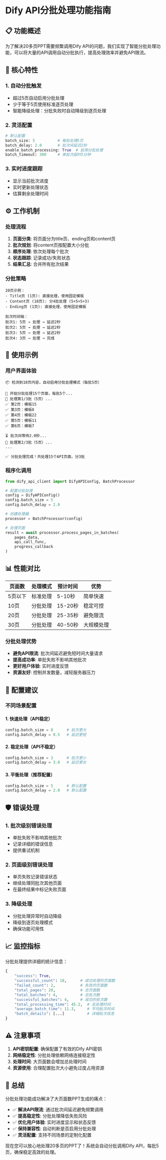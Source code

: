 # Dify API分批处理功能指南

## 📋 功能概述

为了解决20多页PPT需要频繁调用Dify API的问题，我们实现了智能分批处理功能，可以将大量的API调用自动分批执行，提高处理效率并避免API限流。

## 🎯 核心特性

### 1. **自动分批触发**
- 超过5页自动启用分批处理
- 少于等于5页使用标准逐页处理
- 智能降级处理：分批失败时自动降级到逐页处理

### 2. **灵活配置**
```python
# 默认配置
batch_size: 5          # 每批处理5页
batch_delay: 2.0       # 批次间延迟2秒
enable_batch_processing: True  # 启用分批处理
batch_timeout: 300     # 单批次超时5分钟
```

### 3. **实时进度跟踪**
- 显示当前批次进度
- 实时更新处理状态
- 估算剩余处理时间

## ⚙️ 工作机制

### 处理流程
1. **页面分类**: 将页面分为title页、ending页和content页
2. **批次规划**: 将content页按配置大小分批
3. **顺序处理**: 依次处理每个批次
4. **状态跟踪**: 记录成功/失败状态
5. **结果汇总**: 合并所有批次结果

### 分批策略
```
20页示例：
- Title页 (1页): 直接处理，使用固定模板
- Content页 (18页): 分4批处理 (5+5+5+3)
- Ending页 (1页): 直接处理，使用固定模板

批次时间轴：
批次1: 5页 → 处理 → 延迟2秒
批次2: 5页 → 处理 → 延迟2秒  
批次3: 5页 → 处理 → 延迟2秒
批次4: 3页 → 处理 → 完成
```

## 🚀 使用示例

### 用户界面体验
```
📦 检测到18页内容，自动启用分批处理模式（每批5页）

🔄 开始分批处理15个页面，每批5个...
🔄 处理第1/3批（5页）...
✅ 第2页：模板15
✅ 第3页：模板8
✅ 第4页：模板22
✅ 第5页：模板11
✅ 第6页：模板7

⏳ 批次间等待2.0秒...
🔄 处理第2/3批（5页）...
...

✅ 分批处理完成！共处理15个API页面，分3批
```

### 程序化调用
```python
from dify_api_client import DifyAPIConfig, BatchProcessor

# 配置分批处理
config = DifyAPIConfig()
config.batch_size = 5
config.batch_delay = 2.0

# 创建处理器
processor = BatchProcessor(config)

# 处理页面
result = await processor.process_pages_in_batches(
    pages_data, 
    api_call_func, 
    progress_callback
)
```

## 📊 性能对比

| 页面数 | 处理模式 | 预计时间 | 优势 |
|--------|----------|----------|------|
| 5页以下 | 标准处理 | 5-10秒 | 简单快速 |
| 10页 | 分批处理 | 15-20秒 | 稳定可控 |
| 20页 | 分批处理 | 25-35秒 | 避免限流 |
| 30页 | 分批处理 | 40-50秒 | 大规模处理 |

### 分批处理优势
- **避免API限流**: 批次间延迟避免短时间大量请求
- **提高成功率**: 单批失败不影响其他批次
- **更好用户体验**: 实时进度反馈
- **资源友好**: 控制并发数量，减轻服务器压力

## 🔧 配置建议

### 不同场景配置

#### 1. 快速处理（API稳定）
```python
config.batch_size = 8      # 批次更大
config.batch_delay = 0.5   # 延迟更短
```

#### 2. 稳定处理（API不稳定）
```python
config.batch_size = 3      # 批次更小
config.batch_delay = 3.0   # 延迟更长
```

#### 3. 平衡处理（推荐配置）
```python
config.batch_size = 5      # 默认配置
config.batch_delay = 2.0   # 默认配置
```

## 🛡️ 错误处理

### 1. **批次级别错误处理**
- 单批失败不影响其他批次
- 记录详细的错误信息
- 提供重试机制

### 2. **页面级别错误处理**
- 单页失败记录错误状态
- 继续处理同批次其他页面
- 在最终结果中标记失败页面

### 3. **降级处理**
- 分批处理异常时自动降级
- 降级到逐页处理模式
- 确保功能可用性

## 📈 监控指标

分批处理提供详细的统计信息：

```python
{
    "success": True,
    "successful_count": 18,      # 成功处理的页面数
    "failed_count": 2,           # 失败的页面数
    "total_pages": 20,           # 总页面数
    "total_batches": 4,          # 总批次数
    "successful_batches": 4,     # 成功的批次数
    "total_processing_time": 45.2,  # 总处理时间
    "average_batch_time": 11.3,     # 平均批次时间
    "batch_details": [...]          # 详细批次信息
}
```

## ⚠️ 注意事项

1. **API密钥配置**: 确保配置了有效的Dify API密钥
2. **网络稳定性**: 分批处理依赖网络连接稳定性
3. **处理时间**: 大页面数会增加总处理时间
4. **资源使用**: 合理配置批次大小避免过度占用资源

## 🎉 总结

分批处理功能成功解决了大页面数PPT生成的痛点：

- ✅ **解决API限流**: 通过批次间延迟避免频繁调用
- ✅ **提高稳定性**: 分批处理降低失败风险
- ✅ **优化用户体验**: 实时进度显示和状态反馈
- ✅ **保持兼容性**: 自动判断是否启用分批处理
- ✅ **灵活配置**: 支持不同场景的定制化配置

现在您可以放心地处理20多页的PPT了！系统会自动分批调用Dify API，每批5页，确保稳定高效的处理。
